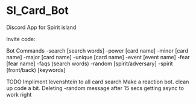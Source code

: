 # SI_Card_Bot
Discord App for Spirit island

Invite code:


Bot Commands 
 -search [search words]
 -power [card name]
 -minor [card name]
 -major [card name]
 -unique [card name]
 -event [event name]
 -fear [fear name]
 -faqs (search words)
 -random [spirit/adversary]
 -spirit (front/back) [keywords]
 
 
 


TODO
Impliment levenshtein to all card search
Make a reaction bot.
clean up code a bit.
Deleting -random message after 15 secs
getting async to work right
